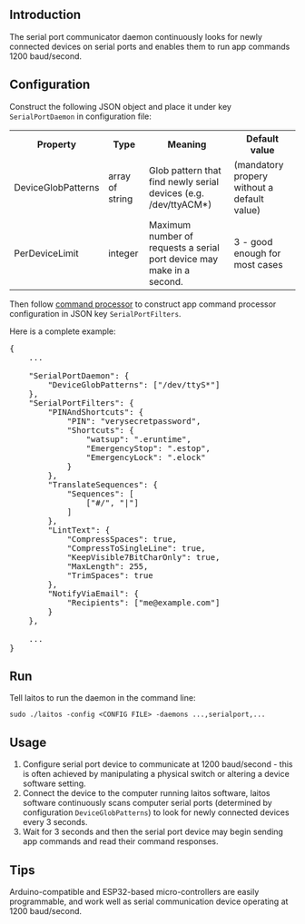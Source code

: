 ## Introduction
The serial port communicator daemon continuously looks for newly connected devices on serial ports and enables them to run app commands 1200 baud/second.

## Configuration
Construct the following JSON object and place it under key `SerialPortDaemon` in configuration file:
<table>
<tr>
    <th>Property</th>
    <th>Type</th>
    <th>Meaning</th>
    <th>Default value</th>
</tr>
<tr>
    <td>DeviceGlobPatterns</td>
    <td>array of string</td>
    <td>Glob pattern that find newly serial devices (e.g. /dev/ttyACM*)</td>
    <td>(mandatory propery without a default value)</td>
</tr>
<tr>
    <td>PerDeviceLimit</td>
    <td>integer</td>
    <td>Maximum number of requests a serial port device may make in a second.</td>
    <td>3 - good enough for most cases</td>
</tr>
</table>

Then follow [command processor](https://github.com/HouzuoGuo/laitos/wiki/Command-processor) to construct app command processor configuration in JSON key `SerialPortFilters`.

Here is a complete example:

<pre>
{
    ...

    "SerialPortDaemon": {
        "DeviceGlobPatterns": ["/dev/ttyS*"]
    },
    "SerialPortFilters": {
        "PINAndShortcuts": {
            "PIN": "verysecretpassword",
            "Shortcuts": {
                "watsup": ".eruntime",
                "EmergencyStop": ".estop",
                "EmergencyLock": ".elock"
            }
        },
        "TranslateSequences": {
            "Sequences": [
                ["#/", "|"]
            ]
        },
        "LintText": {
            "CompressSpaces": true,
            "CompressToSingleLine": true,
            "KeepVisible7BitCharOnly": true,
            "MaxLength": 255,
            "TrimSpaces": true
        },
        "NotifyViaEmail": {
            "Recipients": ["me@example.com"]
        }
    },

    ...
}
</pre>

## Run
Tell laitos to run the daemon in the command line:

    sudo ./laitos -config <CONFIG FILE> -daemons ...,serialport,...

## Usage
1. Configure serial port device to communicate at 1200 baud/second - this is often achieved by manipulating a physical switch or altering a device software setting.
2. Connect the device to the computer running laitos software, laitos software continuously scans computer serial ports (determined by configuration `DeviceGlobPatterns`) to look for newly connected devices every 3 seconds.
3. Wait for 3 seconds and then the serial port device may begin sending app commands and read their command responses.

## Tips
Arduino-compatible and ESP32-based micro-controllers are easily programmable, and work well as serial communication device operating at 1200 baud/second.
